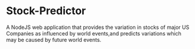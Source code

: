 # Stock-Predictor

A NodeJS web application that provides the variation in stocks of major US Companies as influenced by world events,and predicts variations which may be caused by future world events.
